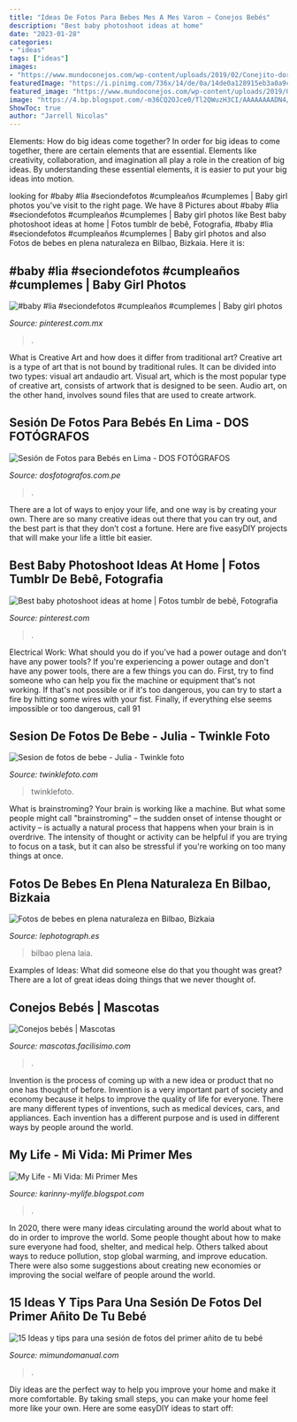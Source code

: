 ```yaml
---
title: "Ideas De Fotos Para Bebes Mes A Mes Varon ~ Conejos Bebés"
description: "Best baby photoshoot ideas at home"
date: "2023-01-28"
categories:
- "ideas"
tags: ["ideas"]
images:
- "https://www.mundoconejos.com/wp-content/uploads/2019/02/Conejito-dormido.jpg"
featuredImage: "https://i.pinimg.com/736x/14/de/0a/14de0a128915eb3a0a9cb87f9b5e8e58.jpg"
featured_image: "https://www.mundoconejos.com/wp-content/uploads/2019/02/Conejito-dormido.jpg"
image: "https://4.bp.blogspot.com/-m36CQ2OJce0/Tl2QWuzH3CI/AAAAAAAADN4/2dIaMo__qag/s1600/IMG_4245.JPG"
ShowToc: true
author: "Jarrell Nicolas"
---
```



Elements: How do big ideas come together?
In order for big ideas to come together, there are certain elements that are essential. Elements like creativity, collaboration, and imagination all play a role in the creation of big ideas. By understanding these essential elements, it is easier to put your big ideas into motion.

	

		
looking for #baby #lia #seciondefotos #cumpleaños #cumplemes | Baby girl photos you've visit to the right page. We have 8 Pictures about #baby #lia #seciondefotos #cumpleaños #cumplemes | Baby girl photos like Best baby photoshoot ideas at home | Fotos tumblr de bebê, Fotografia, #baby #lia #seciondefotos #cumpleaños #cumplemes | Baby girl photos and also Fotos de bebes en plena naturaleza en Bilbao, Bizkaia. Here it is:
		
    
## #baby #lia #seciondefotos #cumpleaños #cumplemes | Baby Girl Photos

<img loading=lazy src="https://i.pinimg.com/736x/14/de/0a/14de0a128915eb3a0a9cb87f9b5e8e58.jpg" onerror="this.onerror=null;this.src='https://tse2.mm.bing.net/th?id=OIP.oAKB2BY17qZP4Gp3BzyH1wHaF_&amp;pid=15.1';" alt="#baby #lia #seciondefotos #cumpleaños #cumplemes | Baby girl photos">

_Source: pinterest.com.mx_

>. 

	

What is Creative Art and how does it differ from traditional art?
Creative art is a type of art that is not bound by traditional rules. It can be divided into two types: visual art andaudio art. Visual art, which is the most popular type of creative art, consists of artwork that is designed to be seen. Audio art, on the other hand, involves sound files that are used to create artwork.

    
## Sesión De Fotos Para Bebés En Lima - DOS FOTÓGRAFOS

<img loading=lazy src="https://www.dosfotografos.com.pe/wp-content/uploads/2020/04/DOS_5507-e1586915069299.jpg" onerror="this.onerror=null;this.src='https://tse2.mm.bing.net/th?id=OIP.MPDyh3cX_-GHwrBRCmGVHQHaE8&amp;pid=15.1';" alt="Sesión de Fotos para Bebés en Lima - DOS FOTÓGRAFOS">

_Source: dosfotografos.com.pe_

>. 

	

There are a lot of ways to enjoy your life, and one way is by creating your own. There are so many creative ideas out there that you can try out, and the best part is that they don’t cost a fortune. Here are five easyDIY projects that will make your life a little bit easier.

    
## Best Baby Photoshoot Ideas At Home | Fotos Tumblr De Bebê, Fotografia

<img loading=lazy src="https://i.pinimg.com/736x/4d/56/ba/4d56ba9f808f1fc82acfba05475085ed.jpg" onerror="this.onerror=null;this.src='https://tse2.mm.bing.net/th?id=OIP.HgGNWBKBSbP1IkUP-1yL9wHaLH&amp;pid=15.1';" alt="Best baby photoshoot ideas at home | Fotos tumblr de bebê, Fotografia">

_Source: pinterest.com_

>. 

	

Electrical Work: What should you do if you’ve had a power outage and don’t have any power tools?
If you're experiencing a power outage and don't have any power tools, there are a few things you can do. First, try to find someone who can help you fix the machine or equipment that's not working. If that's not possible or if it's too dangerous, you can try to start a fire by hitting some wires with your fist. Finally, if everything else seems impossible or too dangerous, call 91
    
## Sesion De Fotos De Bebe - Julia - Twinkle Foto

<img loading=lazy src="https://twinklefoto.com/wp-content/uploads/2015/01/sesion-de-fotos-de-bebe-valencia-julia_06.jpg" onerror="this.onerror=null;this.src='https://tse3.mm.bing.net/th?id=OIP.-xTyJ7pNadaoMy8L0gF-eAHaFW&amp;pid=15.1';" alt="Sesion de fotos de bebe - Julia - Twinkle foto">

_Source: twinklefoto.com_

>twinklefoto. 

	

What is brainstroming?
Your brain is working like a machine. But what some people might call "brainstroming" – the sudden onset of intense thought or activity – is actually a natural process that happens when your brain is in overdrive. The intensity of thought or activity can be helpful if you are trying to focus on a task, but it can also be stressful if you're working on too many things at once.

    
## Fotos De Bebes En Plena Naturaleza En Bilbao, Bizkaia

<img loading=lazy src="http://lephotograph.es/wp-content/uploads/2015/05/fotografos-infantiles-en-bilbao.jpg" onerror="this.onerror=null;this.src='https://tse4.mm.bing.net/th?id=OIP.TpnAFcPj72lF4Mkdgk2qVgHaE8&amp;pid=15.1';" alt="Fotos de bebes en plena naturaleza en Bilbao, Bizkaia">

_Source: lephotograph.es_

>bilbao plena laia. 

	

Examples of Ideas: What did someone else do that you thought was great?
There are a lot of great ideas doing things that we never thought of.

    
## Conejos Bebés | Mascotas

<img loading=lazy src="https://www.mundoconejos.com/wp-content/uploads/2019/02/Conejito-dormido.jpg" onerror="this.onerror=null;this.src='https://tse4.mm.bing.net/th?id=OIP.9Ebg-udaJX9G4ywHxog2qgHaEg&amp;pid=15.1';" alt="Conejos bebés | Mascotas">

_Source: mascotas.facilisimo.com_

>. 

	

Invention is the process of coming up with a new idea or product that no one has thought of before. Invention is a very important part of society and economy because it helps to improve the quality of life for everyone. There are many different types of inventions, such as medical devices, cars, and appliances. Each invention has a different purpose and is used in different ways by people around the world.

    
## My Life - Mi Vida: Mi Primer Mes

<img loading=lazy src="https://4.bp.blogspot.com/-m36CQ2OJce0/Tl2QWuzH3CI/AAAAAAAADN4/2dIaMo__qag/s1600/IMG_4245.JPG" onerror="this.onerror=null;this.src='https://tse4.mm.bing.net/th?id=OIP.0HXQZmzKNhydxlOcezfBGAHaLI&amp;pid=15.1';" alt="My Life - Mi Vida: Mi Primer Mes">

_Source: karinny-mylife.blogspot.com_

>. 

	

In 2020, there were many ideas circulating around the world about what to do in order to improve the world. Some people thought about how to make sure everyone had food, shelter, and medical help. Others talked about ways to reduce pollution, stop global warming, and improve education. There were also some suggestions about creating new economies or improving the social welfare of people around the world.

    
## 15 Ideas Y Tips Para Una Sesión De Fotos Del Primer Añito De Tu Bebé

<img loading=lazy src="https://2.bp.blogspot.com/-RLTA0aQmun8/WxRBqSMnMVI/AAAAAAAA4rA/BrKNFLOyrNAczM-o4zrHt4ze1hMkY9iLQCLcBGAs/s320/ideas-para-tomar-fotos-a-tu-bebe-cumple-mes3.jpg" onerror="this.onerror=null;this.src='https://tse1.mm.bing.net/th?id=OIP.df9496ZiAGDDppccDXC1HwAAAA&amp;pid=15.1';" alt="15 Ideas y tips para una sesión de fotos del primer añito de tu bebé">

_Source: mimundomanual.com_

>. 

	

Diy ideas are the perfect way to help you improve your home and make it more comfortable. By taking small steps, you can make your home feel more like your own. Here are some easyDIY ideas to start off: 

